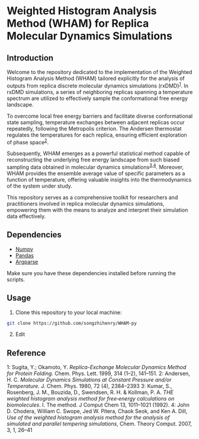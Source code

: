 # Weighted Histogram Analysis Method (WHAM) for Replica Molecular Dynamics Simulations

## **Introduction**


Welcome to the repository dedicated to the implementation of the Weighted Histogram Analysis Method (WHAM) tailored explicitly for the analysis of outputs from replica discrete molecular dynamics simulations (rxDMD)<sup>[1](#myfootnote1)</sup>. In rxDMD simulations, a series of neighboring replicas spanning a temperature spectrum are utilized to effectively sample the conformational free energy landscape. 

To overcome local free energy barriers and facilitate diverse conformational state sampling, temperature exchanges between adjacent replicas occur repeatedly, following the Metropolis criterion. The Andersen thermostat regulates the temperatures for each replica, ensuring efficient exploration of phase space<sup>[2](#myfootnote2)</sup>.

Subsequently, WHAM emerges as a powerful statistical method capable of reconstructing the underlying free energy landscape from such biased sampling data obtained in molecular dynamics simulations<sup>[3](#myfootnote3),[4](#myfootnote4)</sup>. Moreover, WHAM provides the ensemble average value of specific parameters as a function of temperature, offering valuable insights into the thermodynamics of the system under study.

This repository serves as a comprehensive toolkit for researchers and practitioners involved in replica molecular dynamics simulations, empowering them with the means to analyze and interpret their simulation data effectively.


## **Dependencies**

- [Numpy](https://pypi.org/project/numpy/)
- [Pandas](https://pypi.org/project/pandas/)
- [Argparse](https://pypi.org/project/argparse/)

Make sure you have these dependencies installed before running the scripts.

## **Usage**

1. Clone this repository to your local machine:

```bash
git clone https://github.com/songzhihenry/WHAM-py
```

2. Edit 

## **Reference**
<a name="myfootnote1">1</a>: Sugita, Y.; Okamoto, Y. *Replica-Exchange Molecular Dynamics Method for Protein Folding.* Chem. Phys. Lett. 1999, 314 (1–2), 141–151.
<a name="myfootnote2">2</a>: Andersen, H. C. *Molecular Dynamics Simulations at Constant Pressure and/or Temperature.* J. Chem. Phys. 1980, 72 (4), 2384–2393
<a name="myfootnote3">3</a>: Kumar, S., Rosenberg, J. M., Bouzida, D., Swendsen, R. H. & Kollman, P. A. *THE weighted histogram analysis method for free‐energy calculations on biomolecules*. I. The method. J Comput Chem 13, 1011–1021 (1992).
<a name="myfootnote4">4</a>: John D. Chodera, William C. Swope, Jed W. Pitera, Chaok Seok, and Ken A. Dill, *Use of the weighted histogram analysis method for the analysis of simulated and parallel tempering simulations*, Chem. Theory Comput. 2007, 3, 1, 26–41